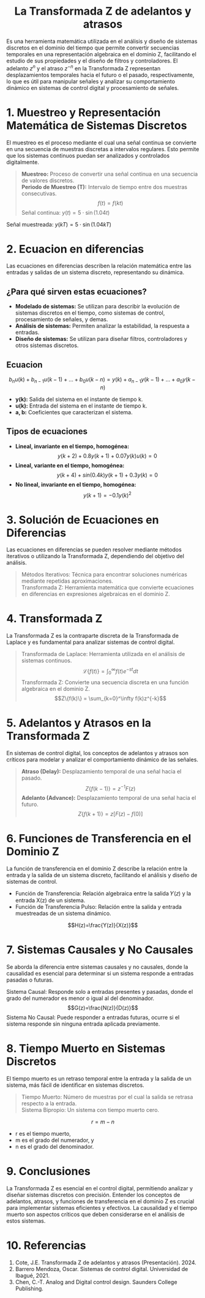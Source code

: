 <h1 align="center"> La Transformada Z de adelantos y atrasos </h1>

Es una herramienta matemática utilizada en el análisis y diseño de sistemas discretos en el dominio del tiempo que permite convertir secuencias temporales en una representación algebraica en el dominio Z, facilitando el estudio de sus propiedades y el diseño de filtros y controladores. El adelanto  $z^n$  y el atraso  $z^{-n}$  en la Transformada Z representan desplazamientos temporales hacia el futuro o el pasado, respectivamente, lo que es útil para manipular señales y analizar su comportamiento dinámico en sistemas de control digital y procesamiento de señales.

# 1.  Muestreo y Representación Matemática de Sistemas Discretos

 El muestreo es el proceso mediante el cual una señal continua se convierte en una secuencia de muestras discretas a intervalos regulares. Esto permite que los sistemas continuos puedan ser analizados y controlados digitalmente.
> **Muestreo:** Proceso de convertir una señal continua en una secuencia de valores discretos.<br>
> **Periodo de Muestreo (T):** Intervalo de tiempo entre dos muestras consecutivas. 
>$$f(t) =f(kt)$$
Señal continua:
$y(t) = 5 \cdot \sin(1.04t)$

Señal muestreada:
$y(kT) = 5 \cdot \sin(1.04kT)$

# 2. Ecuacion en diferencias

 Las ecuaciones en diferencias describen la relación matemática entre las entradas y salidas de un sistema discreto, representando su dinámica.

 ## ¿Para qué sirven estas ecuaciones?

- **Modelado de sistemas:** Se utilizan para describir la evolución de sistemas discretos en el tiempo, como sistemas de control, procesamiento de señales, y demas.
- **Análisis de sistemas:** Permiten analizar la estabilidad, la respuesta a entradas.
- **Diseño de sistemas:** Se utilizan para diseñar filtros, controladores y otros sistemas discretos.

## Ecuacion

 $$b_n u(k) + b_{n-1} u(k-1) + \ldots + b_0 u(k-n) = y(k) + a_{n-1} y(k-1) + \ldots + a_0 y(k-n)$$

- **y(k):** Salida del sistema en el instante de tiempo k.
- **u(k):** Entrada del sistema en el instante de tiempo k.
- **a, b:** Coeficientes que caracterizan el sistema.

## Tipos de ecuaciones

- **Lineal, invariante en el tiempo, homogénea:** 
$$y(k+2)+0.8y(k+1)+0.07y(k)u(k)=0$$
- **Lineal, variante en el tiempo, homogénea:** 
$$y(k+4)+sin(0.4k)y(k+1)+0.3y(k)=0$$
- **No lineal, invariante en el tiempo, homogénea:** 
$$y(k+1)=−0.1y(k)^2$$

# 3. Solución de Ecuaciones en Diferencias

Las ecuaciones en diferencias se pueden resolver mediante métodos iterativos o utilizando la Transformada Z, dependiendo del objetivo del análisis.

>Métodos Iterativos: Técnica para encontrar soluciones numéricas mediante repetidas aproximaciones.<br>
>Transformada Z: Herramienta matemática que convierte ecuaciones en diferencias en expresiones algebraicas en el dominio Z.


# 4. Transformada Z

La Transformada Z es la contraparte discreta de la Transformada de Laplace y es fundamental para analizar sistemas de control digital.

>Transformada de Laplace: Herramienta utilizada en el análisis de sistemas continuos.
>$$\mathcal{L}\{f(t)\} = \int_0^\infty f(t)e^{-st} dt$$
>Transformada Z: Convierte una secuencia discreta en una función algebraica en el dominio Z.<br>
>$$Z\{f(k)\} = \sum_{k=0}^\infty f(k)z^{-k}$$

# 5. Adelantos y Atrasos en la Transformada Z

En sistemas de control digital, los conceptos de adelantos y atrasos son críticos para modelar y analizar el comportamiento dinámico de las señales.

>**Atraso (Delay):** Desplazamiento temporal de una señal hacia el pasado.
>$$Z\{f(k-1)\} = z^{-1}F(z)$$
>**Adelanto (Advance):** Desplazamiento temporal de una señal hacia el futuro.
>$$Z\{f(k+1)\} = z[F(z) - f(0)]$$

# 6. Funciones de Transferencia en el Dominio Z

La función de transferencia en el dominio Z describe la relación entre la entrada y la salida de un sistema discreto, facilitando el análisis y diseño de sistemas de control.

- Función de Transferencia: Relación algebraica entre la salida 
𝑌(𝑧) y la entrada X(z) de un sistema.
- Función de Transferencia Pulso: Relación entre la salida y entrada muestreadas de un sistema dinámico.

$$H(z)=\frac{Y(z)}{X(z)}$$

# 7. Sistemas Causales y No Causales

Se aborda la diferencia entre sistemas causales y no causales, donde la causalidad es esencial para determinar si un sistema responde a entradas pasadas o futuras.

Sistema Causal: Responde solo a entradas presentes y pasadas, donde el grado del numerador es menor o igual al del denominador.
$$G(z)=\frac{N(z)}{D(z)}$$
Sistema No Causal: Puede responder a entradas futuras, ocurre si el sistema responde sin ninguna entrada aplicada previamente.

# 8. Tiempo Muerto en Sistemas Discretos

El tiempo muerto es un retraso temporal entre la entrada y la salida de un sistema, más fácil de identificar en sistemas discretos.

>Tiempo Muerto: Número de muestras por el cual la salida se retrasa respecto a la entrada.<br>
>Sistema Bipropio: Un sistema con tiempo muerto cero.

$$r=m−n$$
- r es el tiempo muerto, 
- m es el grado del numerador, y 
- n es el grado del denominador.

# 9. Conclusiones

La Transformada Z es esencial en el control digital, permitiendo analizar y diseñar sistemas discretos con precisión. Entender los conceptos de adelantos, atrasos, y funciones de transferencia en el dominio Z es crucial para implementar sistemas eficientes y efectivos. La causalidad y el tiempo muerto son aspectos críticos que deben considerarse en el análisis de estos sistemas.

# 10. Referencias

1. Cote, J.E. Transformada Z de adelantos y atrasos (Presentación). 2024. 
2. Barrero Mendoza, Oscar. Sistemas de control digital. Universidad de Ibagué, 2021.
3. Chen, C.-T. Analog and Digital control design. Saunders College Publishing.
<br>